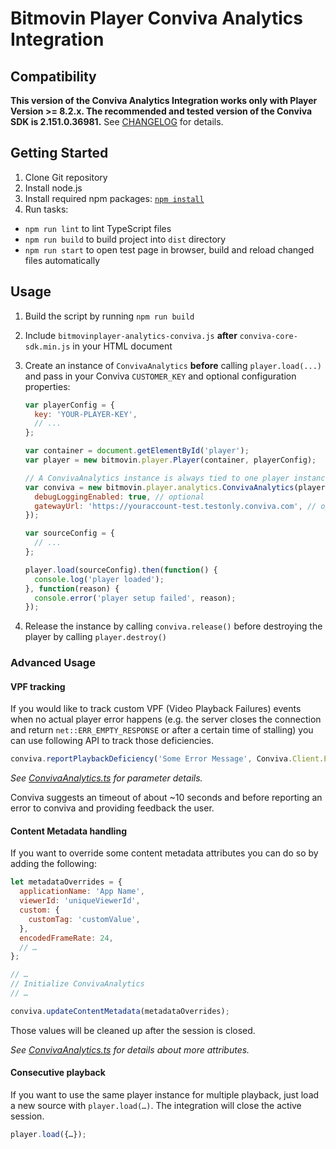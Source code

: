 # Bitmovin Player Conviva Analytics Integration

## Compatibility
**This version of the Conviva Analytics Integration works only with Player Version >= 8.2.x.
The recommended and tested version of the Conviva SDK is 2.151.0.36981.** See [CHANGELOG](CHANGELOG.md) for details.

## Getting Started

1. Clone Git repository
2. Install node.js
3. Install required npm packages: [`npm install`](https://www.npmjs.com/)
4. Run tasks:
  * `npm run lint` to lint TypeScript files
  * `npm run build` to build project into `dist` directory
  * `npm run start` to open test page in browser, build and reload changed files automatically

## Usage

1. Build the script by running `npm run build`

2. Include `bitmovinplayer-analytics-conviva.js` **after** `conviva-core-sdk.min.js` in your HTML document

3. Create an instance of `ConvivaAnalytics` **before** calling `player.load(...)` and pass in your Conviva `CUSTOMER_KEY` and optional configuration properties:
    ```js
    var playerConfig = {
      key: 'YOUR-PLAYER-KEY',
      // ...
    };

    var container = document.getElementById('player');
    var player = new bitmovin.player.Player(container, playerConfig);
    
    // A ConvivaAnalytics instance is always tied to one player instance
    var conviva = new bitmovin.player.analytics.ConvivaAnalytics(player, 'CUSTOMER_KEY', {
      debugLoggingEnabled: true, // optional
      gatewayUrl: 'https://youraccount-test.testonly.conviva.com', // optional, TOUCHSTONE_SERVICE_URL for testing
    });
    
    var sourceConfig = {
      // ...
    };
    
    player.load(sourceConfig).then(function() {
      console.log('player loaded');
    }, function(reason) {
      console.error('player setup failed', reason);
    });
    ```

4. Release the instance by calling `conviva.release()` before destroying the player by calling `player.destroy()`
 
### Advanced Usage

#### VPF tracking

If you would like to track custom VPF (Video Playback Failures) events when no actual player error happens (e.g. 
the server closes the connection and return `net::ERR_EMPTY_RESPONSE` or after a certain time of stalling)
you can use following API to track those deficiencies.

```js
conviva.reportPlaybackDeficiency('Some Error Message', Conviva.Client.ErrorSeverity.FATAL);
```
_See [ConvivaAnalytics.ts](./src/ts/ConvivaAnalytics.ts) for parameter details._

Conviva suggests an timeout of about ~10 seconds and before reporting an error to conviva and providing feedback the user.

#### Content Metadata handling

If you want to override some content metadata attributes you can do so by adding the following:

```js
let metadataOverrides = {
  applicationName: 'App Name',
  viewerId: 'uniqueViewerId',
  custom: {
    customTag: 'customValue',
  },
  encodedFrameRate: 24,
  // … 
};

// …
// Initialize ConvivaAnalytics
// …

conviva.updateContentMetadata(metadataOverrides);
```

Those values will be cleaned up after the session is closed.

_See [ConvivaAnalytics.ts](./src/ts/ConvivaAnalytics.ts) for details about more attributes._

#### Consecutive playback

If you want to use the same player instance for multiple playback, just load a new source with `player.load(…)`.
The integration will close the active session.
 
```js
player.load({…});
```
